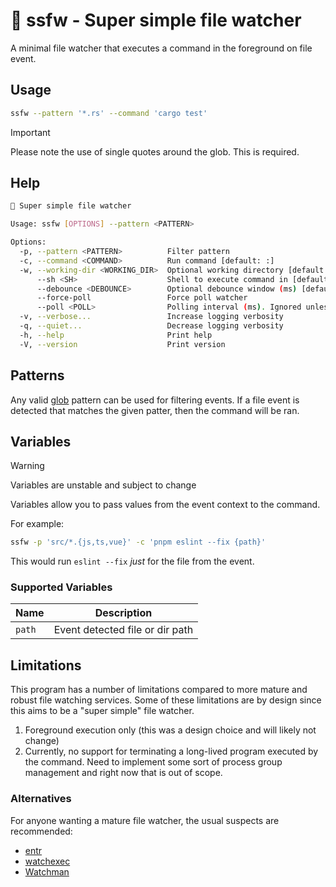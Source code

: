 # 🪬 ssfw - Super simple file watcher

A minimal file watcher that executes a command in the foreground on file event.

## Usage

```bash
ssfw --pattern '*.rs' --command 'cargo test'
```

> [!IMPORTANT]
> Please note the use of single quotes around the glob. This is required.

## Help

```bash
🪬 Super simple file watcher

Usage: ssfw [OPTIONS] --pattern <PATTERN>

Options:
  -p, --pattern <PATTERN>          Filter pattern
  -c, --command <COMMAND>          Run command [default: :]
  -w, --working-dir <WORKING_DIR>  Optional working directory [default: .]
      --sh <SH>                    Shell to execute command in [default: zsh] [possible values: zsh, bash]
      --debounce <DEBOUNCE>        Optional debounce window (ms) [default: 500]
      --force-poll                 Force poll watcher
      --poll <POLL>                Polling interval (ms). Ignored unless force poll is used [default: 500]
  -v, --verbose...                 Increase logging verbosity
  -q, --quiet...                   Decrease logging verbosity
  -h, --help                       Print help
  -V, --version                    Print version
```

## Patterns

Any valid [glob](https://docs.rs/globset/latest/globset/#syntax) pattern can be used for filtering events. If a file event is detected that matches the given patter, then the command will be ran.

## Variables

> [!WARNING]
> Variables are unstable and subject to change

Variables allow you to pass values from the event context to the command.

For example:

```bash
ssfw -p 'src/*.{js,ts,vue}' -c 'pnpm eslint --fix {path}'
```

This would run `eslint --fix` _just_ for the file from the event.

### Supported Variables

| Name   | Description                     |
| ------ | ------------------------------- |
| `path` | Event detected file or dir path |

## Limitations

This program has a number of limitations compared to more mature and robust file watching services.
Some of these limitations are by design since this aims to be a "super simple" file watcher.

1. Foreground execution only (this was a design choice and will likely not change)
2. Currently, no support for terminating a long-lived program executed by the command. Need to implement some sort of process group management and right now that is out of scope.

### Alternatives

For anyone wanting a mature file watcher, the usual suspects are recommended:

- [entr](https://github.com/eradman/entr)
- [watchexec](https://github.com/watchexec/watchexec)
- [Watchman](https://facebook.github.io/watchman/)

